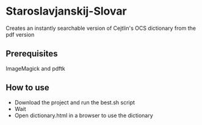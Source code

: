 # Staroslavjanskij-Slovar
Creates an instantly searchable version of Cejtlin's OCS dictionary from the pdf version

## Prerequisites
ImageMagick and pdftk

## How to use 
* Download the project and run the best.sh script
* Wait
* Open dictionary.html in a browser to use the dictionary
